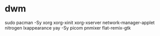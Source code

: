 # dwm
sudo pacman -Sy xorg xorg-xinit xorg-xserver network-manager-applet nitrogen lxappearance
yay -Sy picom pnmixer flat-remix-gtk
